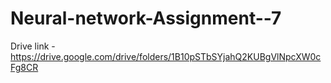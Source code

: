 # Neural-network-Assignment--7
Drive link -https://drive.google.com/drive/folders/1B10pSTbSYjahQ2KUBgVlNpcXW0cFg8CR
